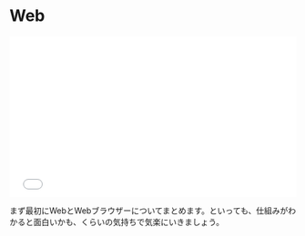 # Web

<iframe
  src="../presentation/intro-to-web.html"
  style="
    width: 100%;
    aspect-ratio: 16 / 9;
    border: 0;
  "
  allowfullscreen
></iframe>

まず最初にWebとWebブラウザーについてまとめます。といっても、仕組みがわかると面白いかも、くらいの気持ちで気楽にいきましょう。

